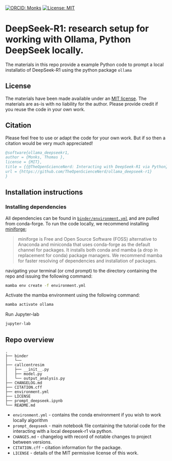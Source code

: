 [![ORCID: Monks](https://img.shields.io/badge/Tom_Monks_ORCID-0000--0003--2631--4481-brightgreen)](https://orcid.org/0000-0003-2631-4481)
[![License: MIT](https://img.shields.io/badge/License-MIT-yellow.svg)](https://opensource.org/licenses/MIT)

# DeepSeek-R1: research setup for working with Ollama, Python DeepSeek locally.

The materials in this repo provide a example Python code to prompt a local installatio of DeepSeek-R1 using the python package `ollama`

## License

The materials have been made available under an [MIT license](LICENCE).  The materials are as-is with no liability for the author. Please provide credit if you reuse the code in your own work.

## Citation

Please feel free to use or adapt the code for your own work. But if so then a citation would be very much appreciated! 

```bibtex
@software{ollama_deepseekr1,
author = {Monks, Thomas },
license = {MIT},
title = {{@TheOpenScienceNerd: Interacting with DeepSeek-R1 via Python}},
url = {https://github.com/TheOpenScienceNerd/ollama_deepseek-r1}
}
```

## Installation instructions

### Installing dependencies

All dependencies can be found in [`binder/environment.yml`]() and are pulled from conda-forge.  To run the code locally, we recommend installing [miniforge](https://github.com/conda-forge/miniforge);

> miniforge is Free and Open Source Software (FOSS) alternative to Anaconda and miniconda that uses conda-forge as the default channel for packages. It installs both conda and mamba (a drop in replacement for conda) package managers.  We recommend mamba for faster resolving of dependencies and installation of packages. 

navigating your terminal (or cmd prompt) to the directory containing the repo and issuing the following command:

```bash
mamba env create -f environment.yml
```

Activate the mamba environment using the following command:

```bash
mamba activate ollama
```

Run Jupyter-lab

```bash
jupyter-lab
```

## Repo overview

```
.
├── binder
│   └── 
├── callcentresim
│   ├── __init__.py
│   ├── model.py
│   └── output_analysis.py
├── CHANGELOG.md
├── CITATION.cff
├── environment.yml
├── LICENSE
├── prompt_deepseek.ipynb
└── README.md
```

* `environment.yml` - contains the conda environment if you wish to work locally algorithm
* `prompt_deepseek` - main notebook file containing the tutorial code for the interacting with a local deepseek-r1 via python.
* `CHANGES.md` - changelog with record of notable changes to project between versions.
* `CITATION.cff` - citation information for the package.
* `LICENSE` - details of the MIT permissive license of this work.

